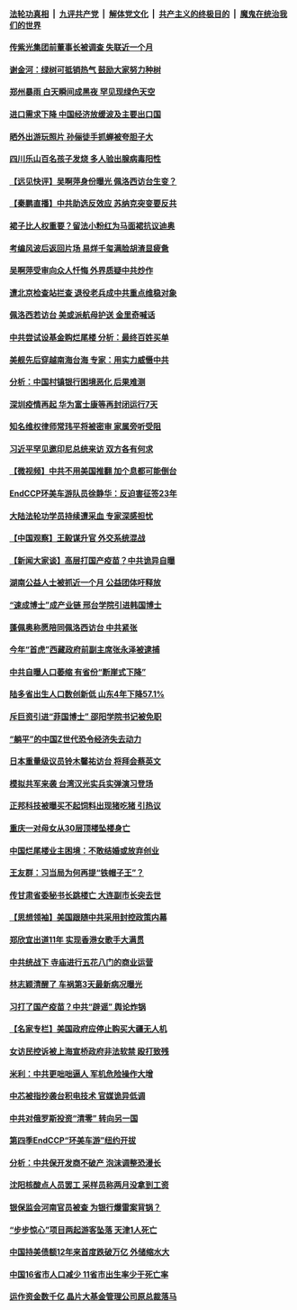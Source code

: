 ####  [法轮功真相](../../../../basic/blob/master/README.md?t=07261601) &nbsp;|&nbsp; [九评共产党](../../../../9ping.md/blob/master/README.md?t=07261601) &nbsp;|&nbsp; [解体党文化](../../../../jtdwh.md/blob/master/README.md?t=07261601)  &nbsp;|&nbsp; [共产主义的终极目的](../../../../gczydzjmd.md/blob/master/README.md?t=07261601) &nbsp;|&nbsp; [魔鬼在统治我们的世界](../../../../mgztzwmdsj.md/blob/master/README.md?t=07261601) 

#### [传紫光集团前董事长被调查 失联近一个月](../pages/nsc413/n13789182.md?t=07261601) 

#### [谢金河：绿树可抵销热气 鼓励大家努力种树](../pages/nsc413/n13789080.md?t=07261601) 

#### [郑州暴雨 白天瞬间成黑夜 罕见现绿色天空](../pages/nsc413/n13789119.md?t=07261601) 

#### [进口需求下降 中国经济放缓波及主要出口国](../pages/nsc413/n13789134.md?t=07261601) 


#### [晒外出游玩照片 孙俪徒手抓蝉被夸胆子大](../pages/nsc413/n13788965.md?t=07261601) 

#### [四川乐山百名孩子发烧 多人验出腺病毒阳性](../pages/nsc413/n13789043.md?t=07261601) 

#### [【远见快评】吴啊萍身份曝光 佩洛西访台生变？](../pages/nsc413/n13788954.md?t=07261601) 

#### [【秦鹏直播】中共助选反效应 苏纳克突变要反共](../pages/nsc413/n13788943.md?t=07261601) 

#### [裙子比人权重要？留法小粉红为马面裙抗议迪奥](../pages/nsc413/n13788697.md?t=07261601) 

#### [考编风波后返回片场 易烊千玺满脸胡渣显疲惫](../pages/nsc413/n13788895.md?t=07261601) 

#### [吴啊萍受审向众人忏悔 外界质疑中共炒作](../pages/nsc413/n13788870.md?t=07261601) 

#### [遭北京检查站拦查 退役老兵成中共重点维稳对象](../pages/nsc413/n13788855.md?t=07261601) 

#### [佩洛西若访台 美或派航母护送 金里奇喊话](../pages/nsc413/n13788861.md?t=07261601) 

#### [中共尝试设基金购烂尾楼 分析：最终百姓买单](../pages/nsc413/n13788699.md?t=07261601) 

#### [美舰先后穿越南海台海 专家：用实力威慑中共](../pages/nsc413/n13788800.md?t=07261601) 

#### [分析：中国村镇银行困境恶化 后果难测](../pages/nsc413/n13788846.md?t=07261601) 

#### [深圳疫情再起 华为富士康等再封闭运行7天](../pages/nsc413/n13788829.md?t=07261601) 

#### [知名维权律师常玮平将被密审 家属旁听受阻](../pages/nsc413/n13788728.md?t=07261601) 

#### [习近平罕见邀印尼总统来访 双方各有何求](../pages/nsc413/n13788818.md?t=07261601) 

#### [【微视频】中共不用美国推翻 加个息都可能倒台](../pages/nsc413/n13788822.md?t=07261601) 

#### [EndCCP环美车游队员徐静华：反迫害征签23年](../pages/nsc413/n13788398.md?t=07261601) 

#### [大陆法轮功学员持续遭采血 专家深感担忧](../pages/nsc413/n13787897.md?t=07261601) 

#### [【中国观察】王毅谋升官 外交系统混战](../pages/nsc413/n13788737.md?t=07261601) 

#### [【新闻大家谈】高层打国产疫苗？中共诡异自曝](../pages/nsc413/n13788755.md?t=07261601) 

#### [湖南公益人士被抓近一个月 公益团体吁释放](../pages/nsc413/n13788595.md?t=07261601) 

#### [“速成博士”成产业链 邢台学院引进韩国博士](../pages/nsc413/n13788691.md?t=07261601) 

#### [蓬佩奥称愿陪同佩洛西访台 中共紧张](../pages/nsc413/n13788600.md?t=07261601) 

#### [今年“首虎”西藏政府前副主席张永泽被逮捕](../pages/nsc413/n13788610.md?t=07261601) 

#### [中共自曝人口萎缩 有省份“断崖式下降”](../pages/nsc413/n13788597.md?t=07261601) 

#### [陆多省出生人口数创新低 山东4年下降57.1%](../pages/nsc413/n13788552.md?t=07261601) 

#### [斥巨资引进“菲国博士” 邵阳学院书记被免职](../pages/nsc413/n13788495.md?t=07261601) 

#### [“躺平”的中国Z世代恐令经济失去动力](../pages/nsc413/n13788503.md?t=07261601) 

#### [日本重量级议员铃木馨祐访台 将拜会蔡英文](../pages/nsc413/n13788531.md?t=07261601) 

#### [模拟共军来袭 台湾汉光实兵实弹演习登场](../pages/nsc413/n13788316.md?t=07261601) 

#### [正邦科技被曝买不起饲料出现猪吃猪 引热议](../pages/nsc413/n13788392.md?t=07261601) 

#### [重庆一对母女从30层顶楼坠楼身亡](../pages/nsc413/n13788411.md?t=07261601) 


#### [中国烂尾楼业主困境：不敢结婚或放弃创业](../pages/nsc413/n13788283.md?t=07261601) 

#### [王友群：习当局为何再提“铁帽子王”？](../pages/nsc413/n13788244.md?t=07261601) 

#### [传甘肃省委秘书长跳楼亡 大连副市长突去世](../pages/nsc413/n13788331.md?t=07261601) 

#### [【思想领袖】美国跟随中共采用封控政策内幕](../pages/nsc413/n13773433.md?t=07261601) 

#### [郑欣宜出道11年 实现香港女歌手大满贯](../pages/nsc413/n13788258.md?t=07261601) 

#### [中共统战下 寺庙进行五花八门的商业运营](../pages/nsc413/n13788204.md?t=07261601) 

#### [林志颖清醒了 车祸第3天最新病况曝光](../pages/nsc413/n13788200.md?t=07261601) 

#### [习打了国产疫苗？中共“辟谣” 舆论炸锅](../pages/nsc413/n13788211.md?t=07261601) 

#### [【名家专栏】美国政府应停止购买大疆无人机](../pages/nsc413/n13788100.md?t=07261601) 

#### [女访民控诉被上海宣桥政府非法软禁 殴打致残](../pages/nsc413/n13788170.md?t=07261601) 

#### [米利：中共更咄咄逼人 军机危险操作大增](../pages/nsc413/n13788128.md?t=07261601) 

#### [中芯被指抄袭台积电技术 官媒诡异低调](../pages/nsc413/n13787259.md?t=07261601) 

#### [中共对俄罗斯投资“清零” 转向另一国](../pages/nsc413/n13788094.md?t=07261601) 

#### [第四季EndCCP“环美车游”纽约开拔](../pages/nsc413/n13788087.md?t=07261601) 

#### [分析：中共保开发商不破产 泡沫调整恐漫长](../pages/nsc413/n13788069.md?t=07261601) 

#### [沈阳核酸点人员罢工 采样员称两月没拿到工资](../pages/nsc413/n13788050.md?t=07261601) 

#### [银保监会河南官员被查 为银行爆雷案背锅？](../pages/nsc413/n13788007.md?t=07261601) 

#### [“步步惊心”项目两起游客坠落 天津1人死亡](../pages/nsc413/n13787973.md?t=07261601) 


#### [中国持美债额12年来首度跌破万亿 外储缩水大](../pages/nsc413/n13787993.md?t=07261601) 

#### [中国16省市人口减少 11省市出生率少于死亡率](../pages/nsc413/n13787976.md?t=07261601) 

#### [运作资金数千亿 晶片大基金管理公司原总裁落马](../pages/nsc413/n13787974.md?t=07261601) 

